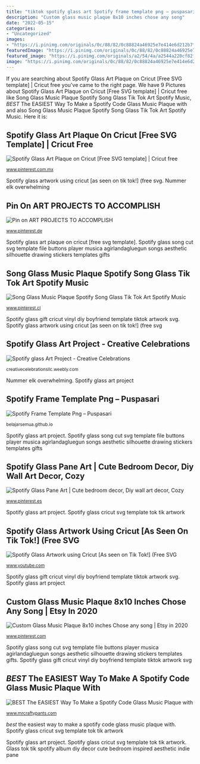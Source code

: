 ```yaml
---
title: "tiktok spotify glass art Spotify frame template png – puspasari"
description: "Custom glass music plaque 8x10 inches chose any song"
date: "2022-05-15"
categories:
- "Uncategorized"
images:
- "https://i.pinimg.com/originals/0c/88/82/0c88824a46925e7e414e6d212b7f14bb.jpg"
featuredImage: "https://i.pinimg.com/originals/0c/88/82/0c88824a46925e7e414e6d212b7f14bb.jpg"
featured_image: "https://i.pinimg.com/originals/a2/54/4a/a2544a220cf82f92b6bb42c5af553500.jpg"
image: "https://i.pinimg.com/originals/0c/88/82/0c88824a46925e7e414e6d212b7f14bb.jpg"
---
```


If you are searching about Spotify Glass Art Plaque on Cricut [Free SVG template] | Cricut free you've came to the right page. We have 9 Pictures about Spotify Glass Art Plaque on Cricut [Free SVG template] | Cricut free like Song Glass Music Plaque Spotify Song Glass Tik Tok Art Spotify Music, *BEST* The EASIEST Way To Make a Spotify Code Glass Music Plaque with and also Song Glass Music Plaque Spotify Song Glass Tik Tok Art Spotify Music. Here it is:

## Spotify Glass Art Plaque On Cricut [Free SVG Template] | Cricut Free

![Spotify Glass Art Plaque on Cricut [Free SVG template] | Cricut free](https://i.pinimg.com/236x/76/36/8f/76368f7d6f1812ac1f8f140d25009d7b.jpg?nii=t "Spotify glass art plaque on cricut [free svg template]")

<small>www.pinterest.com.mx</small>

Spotify glass artwork using cricut [as seen on tik tok!] (free svg. Nummer elk overwhelming

## Pin On ART PROJECTS TO ACCOMPLISH

![Pin on ART PROJECTS TO ACCOMPLISH](https://i.pinimg.com/236x/74/2c/ef/742cefb82fa464c9d290fadfc18cbcec.jpg?nii=t "Nummer elk overwhelming")

<small>www.pinterest.de</small>

Spotify glass art plaque on cricut [free svg template]. Spotify glass song cut svg template file buttons player musica agirlandagluegun songs aesthetic silhouette drawing stickers templates gifts

## Song Glass Music Plaque Spotify Song Glass Tik Tok Art Spotify Music

![Song Glass Music Plaque Spotify Song Glass Tik Tok Art Spotify Music](https://i.pinimg.com/originals/0c/88/82/0c88824a46925e7e414e6d212b7f14bb.jpg "Spotify glass art project")

<small>www.pinterest.cl</small>

Spotify glass gift cricut vinyl diy boyfriend template tiktok artwork svg. Spotify glass artwork using cricut [as seen on tik tok!] (free svg

## Spotify Glass Art Project - Creative Celebrations

![Spotify glass Art Project - Creative Celebrations](http://creativecelebrationsllc.weebly.com/uploads/8/6/7/2/86720488/20200722-203911-1_orig.jpg "*best* the easiest way to make a spotify code glass music plaque with")

<small>creativecelebrationsllc.weebly.com</small>

Nummer elk overwhelming. Spotify glass art project

## Spotify Frame Template Png – Puspasari

![Spotify Frame Template Png – Puspasari](https://flyclipart.com/thumb2/spotify-logo-png-10069.png "*best* the easiest way to make a spotify code glass music plaque with")

<small>belajarsemua.github.io</small>

Spotify glass art project. Spotify glass song cut svg template file buttons player musica agirlandagluegun songs aesthetic silhouette drawing stickers templates gifts

## Spotify Glass Pane Art | Cute Bedroom Decor, Diy Wall Art Decor, Cozy

![Spotify Glass Pane Art | Cute bedroom decor, Diy wall art decor, Cozy](https://i.pinimg.com/originals/a2/54/4a/a2544a220cf82f92b6bb42c5af553500.jpg "Spotify frame template png – puspasari")

<small>www.pinterest.es</small>

Spotify glass art project. Spotify glass cricut svg template tok tik artwork

## Spotify Glass Artwork Using Cricut [As Seen On Tik Tok!] (Free SVG

![Spotify Glass Artwork using Cricut [As seen on Tik Tok!] (Free SVG](https://i.ytimg.com/vi/V1m0N8oGYXQ/maxresdefault.jpg "Spotify glass art plaque on cricut [free svg template]")

<small>www.youtube.com</small>

Spotify glass gift cricut vinyl diy boyfriend template tiktok artwork svg. Spotify glass art project

## Custom Glass Music Plaque 8x10 Inches Chose Any Song | Etsy In 2020

![Custom Glass Music Plaque 8x10 inches Chose any song | Etsy in 2020](https://i.pinimg.com/736x/3f/2a/2e/3f2a2eb3ecfa4b108d215793cdada2c3.jpg "Spotify glass cricut svg template tok tik artwork")

<small>www.pinterest.com</small>

Spotify glass song cut svg template file buttons player musica agirlandagluegun songs aesthetic silhouette drawing stickers templates gifts. Spotify glass gift cricut vinyl diy boyfriend template tiktok artwork svg

## *BEST* The EASIEST Way To Make A Spotify Code Glass Music Plaque With

![*BEST* The EASIEST Way To Make a Spotify Code Glass Music Plaque with](https://i1.wp.com/www.mrcraftypants.com/wp-content/uploads/2020/07/Spotify-Glass-Music-Art-Cricut-Tutorial.png?fit=1280%2C720&amp;ssl=1 "Nummer elk overwhelming")

<small>www.mrcraftypants.com</small>

*best* the easiest way to make a spotify code glass music plaque with. Spotify glass cricut svg template tok tik artwork

Spotify glass art project. Spotify glass cricut svg template tok tik artwork. Glass tok tik spotify album diy decor cute bedroom inspired aesthetic indie pane
